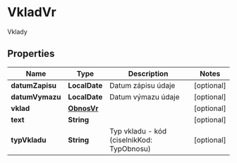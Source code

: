 

# VkladVr

Vklady

## Properties

| Name | Type | Description | Notes |
|------------ | ------------- | ------------- | -------------|
|**datumZapisu** | **LocalDate** | Datum zápisu údaje |  [optional] |
|**datumVymazu** | **LocalDate** | Datum výmazu údaje |  [optional] |
|**vklad** | [**ObnosVr**](ObnosVr.md) |  |  [optional] |
|**text** | **String** |  |  [optional] |
|**typVkladu** | **String** | Typ vkladu - kód (ciselnikKod: TypObnosu) |  [optional] |



